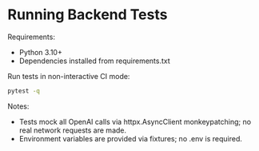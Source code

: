 # Running Backend Tests

Requirements:
- Python 3.10+
- Dependencies installed from requirements.txt

Run tests in non-interactive CI mode:
```bash
pytest -q
```

Notes:
- Tests mock all OpenAI calls via httpx.AsyncClient monkeypatching; no real network requests are made.
- Environment variables are provided via fixtures; no .env is required.

